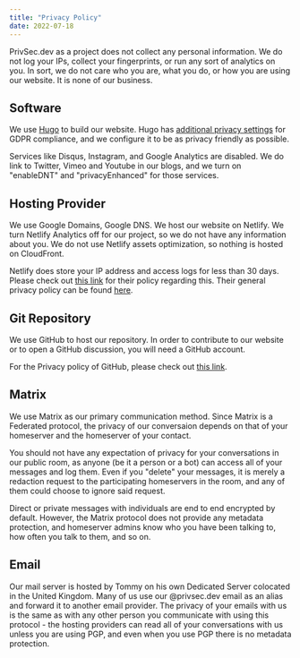 ```yaml
---
title: "Privacy Policy"
date: 2022-07-18
---
```


PrivSec.dev as a project does not collect any personal information. We do not log your IPs, collect your fingerprints, or run any sort of analytics on you. In sort, we do not care who you are, what you do, or how you are using our website. It is none of our business.

## Software

We use [Hugo](https://gohugo.io/) to build our website. Hugo has [additional privacy settings](https://gohugo.io/about/hugo-and-gdpr/) for GDPR compliance, and we configure it to be as privacy friendly as possible.

Services like Disqus, Instagram, and Google Analytics are disabled. We do link to Twitter, Vimeo and Youtube in our blogs, and we turn on "enableDNT" and "privacyEnhanced" for those services.

## Hosting Provider

We use Google Domains, Google DNS. We host our website on Netlify. We turn Netlify Analytics off for our project, so we do not have any information about you. We do not use Netlify assets optimization, so nothing is hosted on CloudFront.

Netlify does store your IP address and access logs for less than 30 days. Please check out [this link](https://www.netlify.com/gdpr-ccpa/) for their policy regarding this. Their general privacy policy can be found [here](https://www.netlify.com/gdpr-ccpa/).

## Git Repository

We use GitHub to host our repository. In order to contribute to our website or to open a GitHub discussion, you will need a GitHub account.

For the Privacy policy of GitHub, please check out [this link](https://docs.github.com/en/site-policy/privacy-policies/github-privacy-statement).

## Matrix

We use Matrix as our primary communication method. Since Matrix is a Federated protocol, the privacy of our conversaion depends on that of your homeserver and the homeserver of your contact.

You should not have any expectation of privacy for your conversations in our public room, as anyone (be it a person or a bot) can access all of your messages and log them. Even if you "delete" your messages, it is merely a redaction request to the participating homeservers in the room, and any of them could choose to ignore said request.

Direct or private messages with individuals are end to end encrypted by default. However, the Matrix protocol does not provide any metadata protection, and homeserver admins know who you have been talking to, how often you talk to them, and so on.

## Email

Our mail server is hosted by Tommy on his own Dedicated Server colocated in the United Kingdom. Many of us use our @privsec.dev email as an alias and forward it to another email provider. The privacy of your emails with us is the same as with any other person you communicate with using this protocol - the hosting providers can read all of your conversations with us unless you are using PGP, and even when you use PGP there is no metadata protection.

